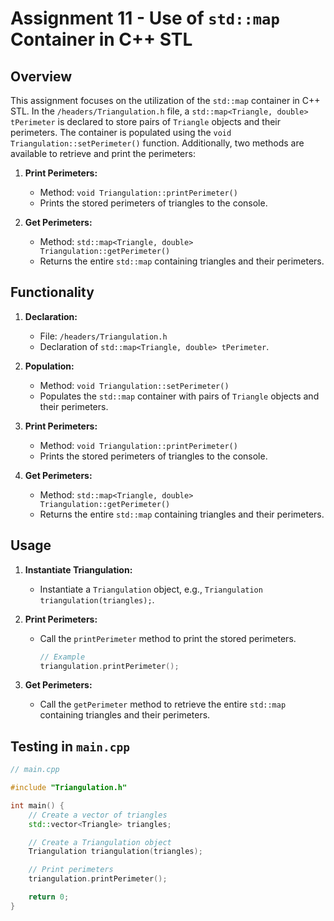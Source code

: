 # Assignment 11 - Use of `std::map` Container in C++ STL

## Overview

This assignment focuses on the utilization of the `std::map` container in C++ STL. In the `/headers/Triangulation.h` file, a `std::map<Triangle, double> tPerimeter` is declared to store pairs of `Triangle` objects and their perimeters. The container is populated using the `void Triangulation::setPerimeter()` function. Additionally, two methods are available to retrieve and print the perimeters:

1. **Print Perimeters:**
   - Method: `void Triangulation::printPerimeter()`
   - Prints the stored perimeters of triangles to the console.

2. **Get Perimeters:**
   - Method: `std::map<Triangle, double> Triangulation::getPerimeter()`
   - Returns the entire `std::map` containing triangles and their perimeters.

## Functionality

1. **Declaration:**
   - File: `/headers/Triangulation.h`
   - Declaration of `std::map<Triangle, double> tPerimeter`.

2. **Population:**
   - Method: `void Triangulation::setPerimeter()`
   - Populates the `std::map` container with pairs of `Triangle` objects and their perimeters.

3. **Print Perimeters:**
   - Method: `void Triangulation::printPerimeter()`
   - Prints the stored perimeters of triangles to the console.

4. **Get Perimeters:**
   - Method: `std::map<Triangle, double> Triangulation::getPerimeter()`
   - Returns the entire `std::map` containing triangles and their perimeters.

## Usage

1. **Instantiate Triangulation:**
   - Instantiate a `Triangulation` object, e.g., `Triangulation triangulation(triangles);`.

2. **Print Perimeters:**
   - Call the `printPerimeter` method to print the stored perimeters.
     ```cpp
     // Example
     triangulation.printPerimeter();
     ```

3. **Get Perimeters:**
   - Call the `getPerimeter` method to retrieve the entire `std::map` containing triangles and their perimeters.
## Testing in `main.cpp`

```cpp
// main.cpp

#include "Triangulation.h"

int main() {
    // Create a vector of triangles
    std::vector<Triangle> triangles;

    // Create a Triangulation object
    Triangulation triangulation(triangles);

    // Print perimeters
    triangulation.printPerimeter();

    return 0;
}